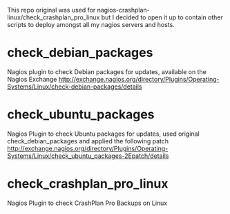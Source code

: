 This repo original was used for nagios-crashplan-linux/check_crashplan_pro_linux but I decided to open it up to contain other scripts to deploy amongst all my nagios servers and hosts.

check_debian_packages
=====================

Nagios plugin to check Debian packages for updates, available on the Nagios Exchange http://exchange.nagios.org/directory/Plugins/Operating-Systems/Linux/check-debian-packages/details

check_ubuntu_packages
=====================

Nagios Plugin to check Ubuntu packages for updates, used original check_debian_packages and applied the following patch http://exchange.nagios.org/directory/Plugins/Operating-Systems/Linux/check_ubuntu_packages-2Epatch/details


check_crashplan_pro_linux
======================

Nagios Plugin to check CrashPlan Pro Backups on Linux